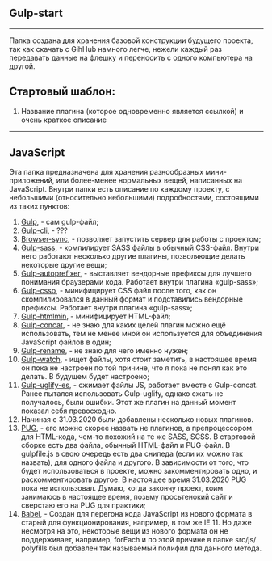 <h2>Gulp-start</h2>
<hr>


Папка создана для хранения базовой конструкции будущего проекта, так как скачать с GihHub намного легче, нежели каждый раз передавать данные на флешку и переносить с одного компьютера на другой. 


<h2>Стартовый шаблон:</h2>

<ol>
  <li>Название плагина (которое одновременно является ссылкой) и очень краткое описание</li>
</ol>  

<hr>

<h2>JavaScript</h2>

Эта папка предназначена для хранения разнообразных мини-приложений, или более-менее нормальных вещей, написанных на JavaScript. Внутри папки есть описание по каждому проекту, с небольшими (относительно небольшими) подробностями, состоящими из таких пунктов: 

<ol>
  <li><a href="https://gulpjs.com">Gulp</a>, - сам gulp-файл;</li>
  <li><a href="https://www.npmjs.com/package/gulp-cli">Gulp-cli</a>, - ???</li>
  <li><a href="">Browser-sync</a>, - позволяет запустить сервер для работы с проектом;</li>
  <li><a href="https://www.npmjs.com/package/gulp-sass">Gulp-sass</a>, - компилирует SASS файлы в обычный CSS-файл. Внутри него работают несколько другие плагины, позволяющие делать некоторые другие вещи;</li>
  <li><a href="https://www.npmjs.com/package/gulp-autoprefixer">Gulp-autoprefixer</a>, -  выставляет вендорные префиксы для лучшего понимания браузерами кода. Работает внутри  плагина «gulp-sass»;</li>
  <li><a href="https://www.npmjs.com/package/gulp-csso">Gulp-csso</a>, - минифицирует CSS файл после того, как он скомпилировался в данный формат и подставились вендорные префиксы. Работает внутри плагина «gulp-sass»;</li>
  <li><a href="https://www.npmjs.com/package/gulp-htmlmin">Gulp-htmlmin</a>, - минифицирует HTML-файл;</li>
  <li><a href="https://www.npmjs.com/package/gulp-concat">Gulp-concat</a>, - не знаю для каких целей плагин можно ещё использовать, тем не менее мной он используется для объединения JavaScript файлов в один;</li>
  <li><a href="https://www.npmjs.com/package/gulp-rename">Gulp-rename</a>, - не знаю для чего именно нужен;</li>
  <li><a href="https://www.npmjs.com/package/gulp-watch">Gulp-watch</a>, - ищет файлы, хотя стоит заметить, в настоящее время он пока не настроен по той причине, что я пока не понял как это делать. В будущем будет настроено;</li>
  <li><a href="https://www.npmjs.com/package/gulp-uglify-es">Gulp-uglify-es</a>, - сжимает файлы JS, работает вместе с Gulp-concat. Ранее пытался использовать Gulp-uglify, однако сжать не получалось, были ошибки. Этот же плагин на данный момент показал себя превосходно.</li>
  <li>Начиная с 31.03.2020 были добавлены несколько новых плагинов.</li>
  <li><a href="https://pugjs.org/api/getting-started.html">PUG</a>, - его можно скорее назвать не плагинов, а препроцессором для HTML-кода, чем-то похожий на те же SASS, SCSS. В стартовой сборке есть два файла, обычный HTML-файл и PUG-файл. В gulpfile.js в свою очередь есть два снипеда (если их можно так назвать), для одного файла и другого. В зависимости от того, что будет использоваться в проекте, можно закомментировать одно, и раскомментировать другое. В настоящее время 31.03.2020 PUG пока не использовал. Думаю, когда закончу проект, коим занимаюсь в настоящее время, позьму просьтенокий сайт и сверстаю его на PUG для практики;</li>
  <li><a href="https://babeljs.io">Babel</a>, - Создан для перегона кода JavaScript из нового формата в старый для функционирования, например, в том же IE 11. Но даже несмотря на это, некоторые вещи из нового формата он не поддерживает, например, forEach и по этой причине в папке src/js/ polyfills был добавлен так называемый полифил для данного метода.</li>
</ol>  







